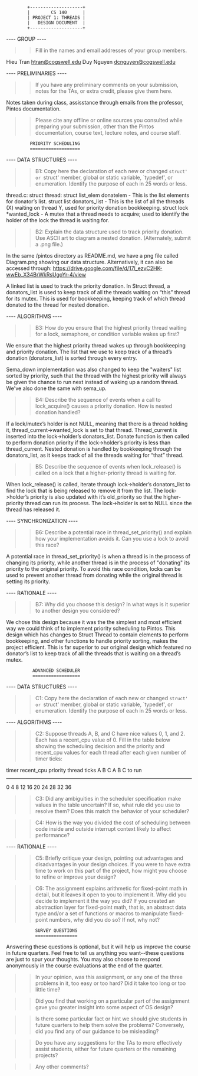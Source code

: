 			+--------------------+
			|        CS 140      |
			| PROJECT 1: THREADS |
			|   DESIGN DOCUMENT  |
			+--------------------+
				   
---- GROUP ----

>> Fill in the names and email addresses of your group members.

Hieu Tran <htran@cogswell.edu>
Duy Nguyen <dcnguyen@cogswell.edu>


---- PRELIMINARIES ----

>> If you have any preliminary comments on your submission, notes for the
>> TAs, or extra credit, please give them here.

Notes taken during class, assisstance through emails from the professor, Pintos documentation.

>> Please cite any offline or online sources you consulted while
>> preparing your submission, other than the Pintos documentation, course
>> text, lecture notes, and course staff.


			 PRIORITY SCHEDULING
			 ===================

---- DATA STRUCTURES ----

>> B1: Copy here the declaration of each new or changed `struct' or
>> `struct' member, global or static variable, `typedef', or
>> enumeration.  Identify the purpose of each in 25 words or less.


thread.c:
  struct thread:
struct list_elem donatelem - This is the list elements for donator’s list.
struct list donators_list - This is the list of all the threads (X) waiting on thread Y, used for priority donation bookkeeping.
struct lock *wanted_lock - A mutex that a thread needs to acquire; used to identify the holder of the lock the thread is waiting for.

>> B2: Explain the data structure used to track priority donation.
>> Use ASCII art to diagram a nested donation.  (Alternately, submit a
>> .png file.)

In the same /pintos directory as README.md, we have a png file called Diagram.png showing our data structure. Alternatively, it can also be accessed through: https://drive.google.com/file/d/17l_ezvC2HK-wwEb_X34BrWkRsUgoYr-4/view

A linked list is used to track the priority donation. In Struct thread, a donators_list is used to keep track of all the threads waiting on “this” thread for its mutex. This is used for bookkeeping, keeping track of which thread donated to the thread for nested donation. 

---- ALGORITHMS ----

>> B3: How do you ensure that the highest priority thread waiting for
>> a lock, semaphore, or condition variable wakes up first?


We ensure that the highest priority thread wakes up through bookkeeping and priority donation. The list that we use to keep track of a thread’s donation (donators_list) is sorted through every entry. 

Sema_down implementation was also changed to keep the "waiters" list sorted by priority, such that the thread with the highest priority will always be given the chance to run next instead of waking up a random thread. We've also done the same with sema_up.

>> B4: Describe the sequence of events when a call to lock_acquire()
>> causes a priority donation.  How is nested donation handled?

If a lock/mutex’s holder is not NULL, meaning that there is a thread holding it, thread_current->wanted_lock is set to that thread. Thread_current is inserted into the lock->holder’s donators_list. Donate function is then called to perform donation priority if the lock->holder’s priority is less than thread_current. 
Nested donation is handled by bookkeeping through the donators_list, as it keeps track of all the threads waiting for “that” thread.

>> B5: Describe the sequence of events when lock_release() is called
>> on a lock that a higher-priority thread is waiting for.

When lock_release() is called, iterate through lock->holder’s donators_list to find the lock that is being released to remove it from the list.
The lock->holder’s priority is also updated with it’s old_priority so that the higher-priority thread can run its process.
The lock->holder is set to NULL since the thread has released it.

---- SYNCHRONIZATION ----

>> B6: Describe a potential race in thread_set_priority() and explain
>> how your implementation avoids it.  Can you use a lock to avoid
>> this race?


A potential race in thread_set_priority() is when a thread is in the process of changing its priority, while another thread is in the process of "donating" its priority to the original priority.
To avoid this race condition, locks can be used to prevent another thread from donating while the original thread is setting its priority. 

---- RATIONALE ----

>> B7: Why did you choose this design?  In what ways is it superior to
>> another design you considered?


We chose this design because it was the the simplest and most efficient way we could think of to implement priority scheduling to Pintos. This design which has changes to Struct Thread to contain elements to perform bookkeeping, and other functions to handle priority sorting, makes the project efficient. This is far superior to our original design which featured no donator’s list to keep track of all the threads that is waiting on a thread’s mutex.



			  ADVANCED SCHEDULER
			  ==================

---- DATA STRUCTURES ----

>> C1: Copy here the declaration of each new or changed `struct' or
>> `struct' member, global or static variable, `typedef', or
>> enumeration.  Identify the purpose of each in 25 words or less.

---- ALGORITHMS ----

>> C2: Suppose threads A, B, and C have nice values 0, 1, and 2.  Each
>> has a recent_cpu value of 0.  Fill in the table below showing the
>> scheduling decision and the priority and recent_cpu values for each
>> thread after each given number of timer ticks:

timer  recent_cpu    priority   thread
ticks   A   B   C   A   B   C   to run
-----  --  --  --  --  --  --   ------
 0
 4
 8
12
16
20
24
28
32
36

>> C3: Did any ambiguities in the scheduler specification make values
>> in the table uncertain?  If so, what rule did you use to resolve
>> them?  Does this match the behavior of your scheduler?

>> C4: How is the way you divided the cost of scheduling between code
>> inside and outside interrupt context likely to affect performance?

---- RATIONALE ----

>> C5: Briefly critique your design, pointing out advantages and
>> disadvantages in your design choices.  If you were to have extra
>> time to work on this part of the project, how might you choose to
>> refine or improve your design?

>> C6: The assignment explains arithmetic for fixed-point math in
>> detail, but it leaves it open to you to implement it.  Why did you
>> decide to implement it the way you did?  If you created an
>> abstraction layer for fixed-point math, that is, an abstract data
>> type and/or a set of functions or macros to manipulate fixed-point
>> numbers, why did you do so?  If not, why not?

			   SURVEY QUESTIONS
			   ================

Answering these questions is optional, but it will help us improve the
course in future quarters.  Feel free to tell us anything you
want--these questions are just to spur your thoughts.  You may also
choose to respond anonymously in the course evaluations at the end of
the quarter.

>> In your opinion, was this assignment, or any one of the three problems
>> in it, too easy or too hard?  Did it take too long or too little time?

>> Did you find that working on a particular part of the assignment gave
>> you greater insight into some aspect of OS design?

>> Is there some particular fact or hint we should give students in
>> future quarters to help them solve the problems?  Conversely, did you
>> find any of our guidance to be misleading?

>> Do you have any suggestions for the TAs to more effectively assist
>> students, either for future quarters or the remaining projects?

>> Any other comments?
